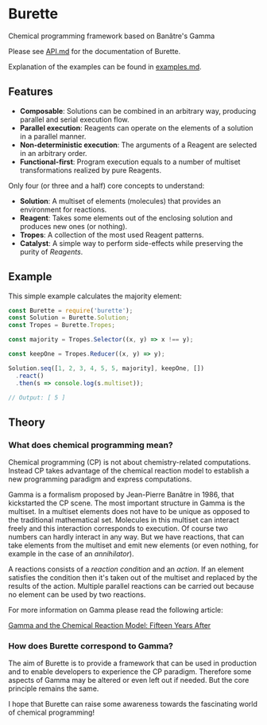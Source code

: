 # Burette

Chemical programming framework based on Banâtre's Gamma

Please see [API.md](https://github.com/battila7/burette/blob/develop/API.md) for the documentation of Burette.

Explanation of the examples can be found in [examples.md](https://github.com/battila7/burette/blob/develop/examples.md).

## Features

  * **Composable**: Solutions can be combined in an arbitrary way, producing parallel and serial execution flow. 
  * **Parallel execution**: Reagents can operate on the elements of a solution in a parallel manner.
  * **Non-deterministic execution**: The arguments of a Reagent are selected in an arbitrary order.
  * **Functional-first**: Program execution equals to a number of multiset transformations realized by pure Reagents.

Only four (or three and a half) core concepts to understand:

  * **Solution**: A multiset of elements (molecules) that provides an environment for reactions.
  * **Reagent**: Takes some elements out of the enclosing solution and produces new ones (or nothing).
  * **Tropes**: A collection of the most used Reagent patterns.
  * **Catalyst**: A simple way to perform side-effects while preserving the purity of  *Reagents*.

## Example

This simple example calculates the majority element:

~~~~JavaScript
const Burette = require('burette');
const Solution = Burette.Solution;
const Tropes = Burette.Tropes;

const majority = Tropes.Selector((x, y) => x !== y);

const keepOne = Tropes.Reducer((x, y) => y);

Solution.seq([1, 2, 3, 4, 5, 5, majority], keepOne, [])
  .react()
  .then(s => console.log(s.multiset));

// Output: [ 5 ]
~~~~

## Theory

### What does chemical programming mean?

Chemical programming (CP) is not about chemistry-related computations. Instead CP takes advantage of the chemical reaction model to establish a new programming paradigm and express computations. 

Gamma is a formalism proposed by Jean-Pierre Banâtre in 1986, that kickstarted the CP scene. The most important structure in Gamma is the multiset. In a multiset elements does not have to be unique as opposed to the traditional mathematical set. Molecules in this multiset can interact freely and this interaction corresponds to execution. Of course two numbers can hardly interact in any way. But we have reactions, that can take elements from the multiset and emit new elements (or even nothing, for example in the case of an *annihilator*).

A reactions consists of a *reaction condition* and an *action*. If an element satisfies the condition then it's taken out of the multiset and replaced by the results of the action. Multiple parallel reactions can be carried out because no element can be used by two reactions.

For more information on Gamma please read the following article:

[Gamma and the Chemical Reaction Model: Fifteen Years After](http://pop-art.inrialpes.fr/~fradet/PDFs/Gamma15.pdf)

### How does Burette correspond to Gamma?

The aim of Burette is to provide a framework that can be used in production and to enable developers to experience the CP paradigm. Therefore some aspects of Gamma may be altered or even left out if needed. But the core principle remains the same.

I hope that Burette can raise some awareness towards the fascinating world of chemical programming!
